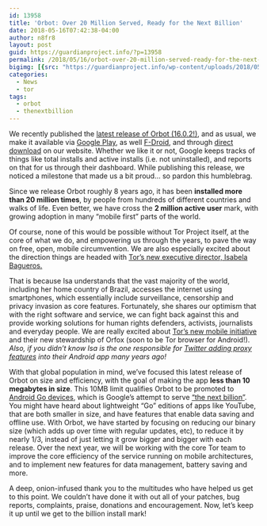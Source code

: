 ```yaml
---
id: 13958
title: 'Orbot: Over 20 Million Served, Ready for the Next Billion'
date: 2018-05-16T07:42:38-04:00
author: n8fr8
layout: post
guid: https://guardianproject.info/?p=13958
permalink: /2018/05/16/orbot-over-20-million-served-ready-for-the-next-billion/
bigimg: [{src: "https://guardianproject.info/wp-content/uploads/2018/05/orbotabillion.png",}]
categories:
  - News
  - tor
tags:
  - orbot
  - thenextbillion
---
```

We recently published the [latest release of Orbot (16.0.2!)](https://github.com/n8fr8/orbot/releases/tag/16.0.2-RC-1), and as usual, we make it available via [Google Play](https://play.google.com/store/apps/details?id=org.torproject.android&hl=en_US), as well [F-Droid](https://guardianproject.info/fdroid), and through [direct download](https://guardianproject.info/releases/) on our website. Whether we like it or not, Google keeps tracks of things like total installs and active installs (i.e. not uninstalled), and reports on that for us through their dashboard. While publishing this release, we noticed a milestone that made us a bit proud… so pardon this humblebrag.

Since we release Orbot roughly 8 years ago, it has been **installed more than 20 million times**, by people from hundreds of different countries and walks of life. Even better, we have cross the **2 million active user** mark, with growing adoption in many “mobile first” parts of the world.

Of course, none of this would be possible without Tor Project itself, at the core of what we do, and empowering us through the years, to pave the way on free, open, mobile circumvention. We are also especially excited about the direction things are headed with [Tor’s new executive director, Isabela Bagueros.](https://blog.torproject.org/announcing-tors-next-executive-director-isabela-bagueros)

That is because Isa understands that the vast majority of the world, including her home country of Brazil, accesses the internet using smartphones, which essentially include surveillance, censorship and privacy invasion as core features. Fortunately, she shares our optimism that with the right software and service, we can fight back against this and provide working solutions for human rights defenders, activists, journalists and everyday people. We are really excited about [Tor’s new mobile initiative](https://blog.torproject.org/blog/upping-support-mobile-browsing) and their new stewardship of Orfox (soon to be Tor browser for Android!). _Also, if you didn’t know Isa is the one responsible for [Twitter adding proxy features](https://guardianproject.info/2012/05/02/orbot-your-twitter/) into their Android app many years ago!_

With that global population in mind, we’ve focused this latest release of Orbot on size and efficiency, with the goal of making the app **less than 10 megabytes in size**. This 10MB limit qualifies Orbot to be promoted to [Android Go devices](https://www.android.com/versions/oreo-8-0/go-edition/), which is Google’s attempt to serve [“the next billion”](https://www.blog.google/topics/next-billion-users/). You might have heard about lightweight “Go” editions of apps like YouTube, that are both smaller in size, and have features that enable data saving and offline use. With Orbot, we have started by focusing on reducing our binary size (which adds up over time with regular updates, etc), to reduce it by nearly 1/3, instead of just letting it grow bigger and bigger with each release. Over the next year, we will be working with the core Tor team to improve the core efficiency of the service running on mobile architectures, and to implement new features for data management, battery saving and more.

A deep, onion-infused thank you to the multitudes who have helped us get to this point. We couldn’t have done it with out all of your patches, bug reports, complaints, praise, donations and encouragement. Now, let’s keep it up until we get to the billion install mark!

 

 
